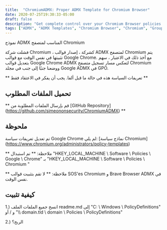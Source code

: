 ```yaml
---
title:  "ChromiumADMX: Proper ADMX Template for Chromium Browser"
date: 2020-07-25T19:30:33-05:00
draft: false
description: "Get complete control over your Chromium Browser policies with ChromiumADMX's modified Google Chrome ADMX templates reflecting the Chromium Browser's registry path for use with Group Policy management."
tags: ["ADMX", "ADMX Templates", "Chromium Browser", "Chromium", "Group Policy", "GPO", "Google Chrome ADMX templates", "ChromiumADMX", "Policy Definitions", "Registry Path", "Complete Control", "Testing Purposes", "GitHub Repository", "Software Policies", "Brave Browser", "Pre-Alpha State", "Installation Instructions", "Policy Management", "IT Security", "Enterprise"]
---
```


  نموذج ADMX المناسب لمتصفح Chromium  فشلت شركة Chromium ، كشركة ، إصدار قوالب ADMX لمتصفح Chromium يتم تثبيتها في نفس الوقت مع قوالب Google Chrome. مع أخذ ذلك في الاعتبار ، سهم بتعديل قوالب Google Chrome ADMX لتعكس مسار تسجيل متصفح Chromium ووضعنا جنبًا إلى جنب في مجلد Google ADMX في GPO.  ** تعريفات السياسة هذه في حالة ما قبل ألفا. يجب أن يفكر في الاعتقاد فقط **  ## تحميل الملفات المطلوب  ** قم بإرسال الملفات المطلوبة من [GitHub Repository] (https://github.com/simeononsecurity/ChromiumADMX) **  ## ملحوظة  تم تعديل تعريفات سياسة Google Chrome لم يلي: [نماذج سياسة Chromium] (https://www.chromium.org/administrators/policy-templates)  ** ملاحظة: ** تم استبدال "HKEY_LOCAL_MACHINE \ Software \ Policies \ Google \ Chrome" بـ "HKEY_LOCAL_MACHINE \ Software \ Policies \ Chromium \"  ** ملاحظة: ** لا تقم بتثبيت قوالب SOS'es Chromium و Brave Browser ADMX في نفس الوقت.  ## كيفية تثبيت  1.) انسخ جميع الملفات الملف readme.md إلى "C: \ Windows \ PolicyDefinitions" و / أو "\\\ domain.tld \ domain \ Policies \ PolicyDefinitions"  2.) الربح؟    